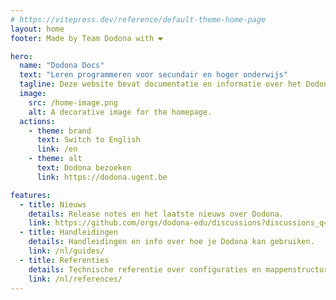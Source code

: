 ```yaml
---
# https://vitepress.dev/reference/default-theme-home-page
layout: home
footer: Made by Team Dodona with ❤️

hero:
  name: "Dodona Docs"
  text: "Leren programmeren voor secundair en hoger onderwijs"
  tagline: Deze website bevat documentatie en informatie over het Dodona-project.
  image:
    src: /home-image.png
    alt: A decorative image for the homepage.
  actions:
    - theme: brand
      text: Switch to English
      link: /en
    - theme: alt
      text: Dodona bezoeken
      link: https://dodona.ugent.be

features:
  - title: Nieuws
    details: Release notes en het laatste nieuws over Dodona.
    link: https://github.com/orgs/dodona-edu/discussions?discussions_q=category%3AAnnouncements+category%3A%22Release+notes%22
  - title: Handleidingen
    details: Handleidingen en info over hoe je Dodona kan gebruiken.
    link: /nl/guides/
  - title: Referenties
    details: Technische referentie over configuraties en mappenstructuren.
    link: /nl/references/
---
```

